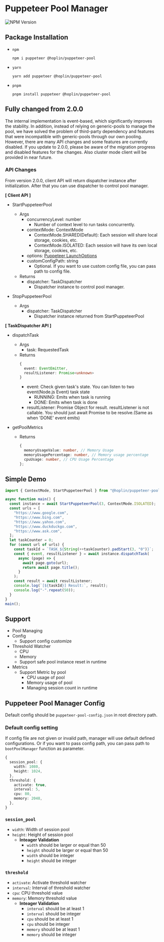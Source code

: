 # Puppeteer Pool Manager

![NPM Version](https://img.shields.io/npm/v/%40hoplin%2Fpuppeteer-pool?style=for-the-badge)

## Package Installation

- `npm`

  ```
  npm i puppeteer @hoplin/puppeteer-pool
  ```

- `yarn`

  ```
  yarn add puppeteer @hoplin/puppeteer-pool
  ```

- `pnpm`
  ```
  pnpm install puppeteer @hoplin/puppeteer-pool
  ```

## Fully changed from 2.0.0

The internal implementation is event-based, which significantly improves the stability. In addition, instead of relying on generic-pools to manage the pool, we have solved the problem of third-party dependency and features that were incompatible with generic-pools through our own pooling. However, there are many API changes and some features are currently disabled. If you update to 2.0.0, please be aware of the migration progress and disabled features for the changes.
Also cluster mode client will be provided in near future.

### API Changes

From version 2.0.0, client API will return dispatcher instance after initialization.
After that you can use dispatcher to control pool manager.

**[ Client API ]**

- StartPuppeteerPool

  - Args
    - concurrencyLevel: number
      - Number of context level to run tasks concurrently.
    - contextMode: ContextMode
      - ContextMode.SHARED(Default): Each session will share local storage, cookies, etc.
      - ContextMode.ISOLATED: Each session will have its own local storage, cookies, etc.
    - options: [Puppeteer LaunchOptions](https://pptr.dev/api/puppeteer.launchoptions)
    - customConfigPath: string
      - Optional. If you want to use custom config file, you can pass path to config file.
  - Returns
    - dispatcher: TaskDispatcher
      - Dispatcher instance to control pool manager.

- StopPuppeteerPool
  - Args
    - dispatcher: TaskDispatcher
      - Dispatcher instance returned from StartPuppeteerPool

**[ TaskDispatcher API ]**

- dispatchTask<T>

  - Args
    - task: RequestedTask<T>
  - Returns
    ```typescript
    {
      event: EventEmitter,
      resultListener: Promise<unknown>
    }
    ```
    - event: Check given task's state. You can listen to two event(Node.js Event) task state
      - RUNNING: Emits when task is running
      - DONE: Emits when task is done
    - resultListener: Promise Object for result. resultListener is not callable. You should just await Promise to be resolve.(Same as when 'DONE' event emits)

- getPoolMetrics
  - Returns
    ```typescript
    {
      memoryUsageValue: number, // Memory Usage
      memoryUsagePercentage: number, // Memory usage percentage
      cpuUsage: number, // CPU Usage Percentage
    };
    ```
    
## Simple Demo

```typescript
import { ContextMode, StartPuppeteerPool } from "@hoplin/puppeteer-pool";

async function main() {
  const instance = await StartPuppeteerPool(3, ContextMode.ISOLATED);
  const urls = [
    "https://www.google.com",
    "https://www.bing.com",
    "https://www.yahoo.com",
    "https://www.duckduckgo.com",
    "https://www.ask.com",
  ];
  let taskCounter = 0;
  for (const url of urls) {
    const taskId = `TASK_${String(++taskCounter).padStart(3, "0")}`;
    const { event, resultListener } = await instance.dispatchTask(
      async (page) => {
        await page.goto(url);
        return await page.title();
      }
    );
    const result = await resultListener;
    console.log(`[${taskId}] Result:`, result);
    console.log("-".repeat(50));
  }
}
main();
```

## Support

- Pool Managing
- Config
  - Support config customize
- Threshold Watcher
  - CPU
  - Memory
  - Support safe pool instance reset in runtime
- Metrics
  - Support Metric by pool
    - CPU usage of pool
    - Memory usage of pool
    - Managing session count in runtime

## Puppeteer Pool Manager Config

Default config should be `puppeteer-pool-config.json` in root directory path.

### Default config setting

If config file are not given or invalid path, manager will use default defined configurations. Or if you want to pass config path, you can pass path to `bootPoolManager` function as parameter.

```typescript
{
  session_pool: {
    width: 1080,
    height: 1024,
  },
  threshold: {
    activate: true,
    interval: 5,
    cpu: 80,
    memory: 2048,
  },
}
```

### `session_pool`

- `width`: Width of session pool
- `height`: Height of session pool
  - **Inteager Validation**
    - `width` should be larger or equal than 50
    - `height` should be larger or equal than 50
    - `width` should be integer
    - `height` should be integer

### `threshold`

- `activate`: Activate threshold watcher
- `interval`: Interval of threshold watcher
- `cpu`: CPU threshold value
- `memory`: Memory threshold value
  - **Inteager Validation**
    - `interval` should be at least 1
    - `interval` should be integer
    - `cpu` should be at least 1
    - `cpu` should be integer
    - `memory` should be at least 1
    - `memory` should be integer
